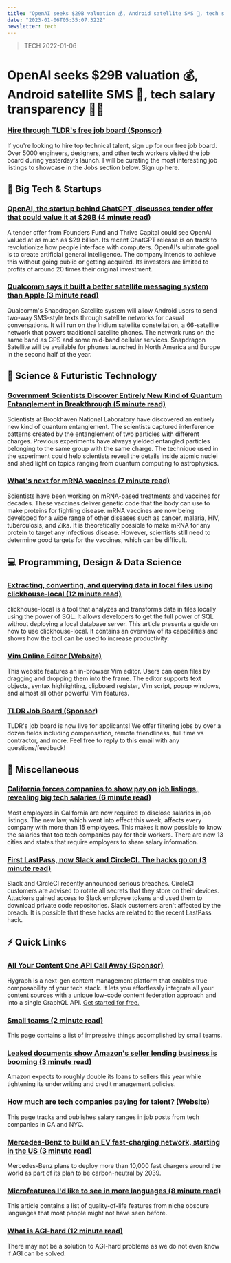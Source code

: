 ```yaml
---
title: "OpenAI seeks $29B valuation 💰, Android satellite SMS 💬, tech salary transparency 👨‍💻"
date: "2023-01-06T05:35:07.322Z"
newsletter: tech
---
```


> TECH 2022-01-06

# OpenAI seeks $29B valuation 💰, Android satellite SMS 💬, tech salary transparency 👨‍💻

### [Hire through TLDR's free job board (Sponsor)](https://tldr.tech/employer/sign-up)

If you're looking to hire top technical talent, sign up for our free job board. Over 5000 engineers, designers, and other tech workers visited the job board during yesterday's launch. I will be curating the most interesting job listings to showcase in the Jobs section below. Sign up here.

## 📱 Big Tech & Startups

### [OpenAI, the startup behind ChatGPT, discusses tender offer that could value it at $29B (4 minute read)](https://siliconangle.com/2023/01/05/openai-startup-behind-chatgpt-discusses-tender-offer-value-29b/?utm_source=tldrnewsletter)

A tender offer from Founders Fund and Thrive Capital could see OpenAI valued at as much as $29 billion. Its recent ChatGPT release is on track to revolutionize how people interface with computers. OpenAI's ultimate goal is to create artificial general intelligence. The company intends to achieve this without going public or getting acquired. Its investors are limited to profits of around 20 times their original investment.

### [Qualcomm says it built a better satellite messaging system than Apple (3 minute read)](https://arstechnica.com/gadgets/2023/01/qualcomm-says-it-built-a-better-satellite-messaging-system-than-apple/?utm_source=tldrnewsletter)

Qualcomm's Snapdragon Satellite system will allow Android users to send two-way SMS-style texts through satellite networks for casual conversations. It will run on the Iridium satellite constellation, a 66-satellite network that powers traditional satellite phones. The network runs on the same band as GPS and some mid-band cellular services. Snapdragon Satellite will be available for phones launched in North America and Europe in the second half of the year.

## 🚀 Science & Futuristic Technology

### [Government Scientists Discover Entirely New Kind of Quantum Entanglement in Breakthrough (5 minute read)](https://www.vice.com/en/article/88qj3z/government-scientists-discover-entirely-new-kind-of-quantum-entanglement-in-breakthrough?utm_source=tldrnewsletter)

Scientists at Brookhaven National Laboratory have discovered an entirely new kind of quantum entanglement. The scientists captured interference patterns created by the entanglement of two particles with different charges. Previous experiments have always yielded entangled particles belonging to the same group with the same charge. The technique used in the experiment could help scientists reveal the details inside atomic nuclei and shed light on topics ranging from quantum computing to astrophysics.

### [What's next for mRNA vaccines (7 minute read)](https://archive.ph/pgFTO?utm_source=tldrnewsletter)

Scientists have been working on mRNA-based treatments and vaccines for decades. These vaccines deliver genetic code that the body can use to make proteins for fighting disease. mRNA vaccines are now being developed for a wide range of other diseases such as cancer, malaria, HIV, tuberculosis, and Zika. It is theoretically possible to make mRNA for any protein to target any infectious disease. However, scientists still need to determine good targets for the vaccines, which can be difficult.

## 💻 Programming, Design & Data Science

### [Extracting, converting, and querying data in local files using clickhouse-local (12 minute read)](https://clickhouse.com/blog/extracting-converting-querying-local-files-with-sql-clickhouse-local?utm_source=tldrnewsletter)

clickhouse-local is a tool that analyzes and transforms data in files locally using the power of SQL. It allows developers to get the full power of SQL without deploying a local database server. This article presents a guide on how to use clickhouse-local. It contains an overview of its capabilities and shows how the tool can be used to increase productivity.

### [Vim Online Editor (Website)](https://www.vimonlineeditor.com/?utm_source=tldrnewsletter)

This website features an in-browser Vim editor. Users can open files by dragging and dropping them into the frame. The editor supports text objects, syntax highlighting, clipboard register, Vim script, popup windows, and almost all other powerful Vim features.

### [TLDR Job Board (Sponsor)](https://tldr.tech/jobs)

TLDR's job board is now live for applicants! We offer filtering jobs by over a dozen fields including compensation, remote friendliness, full time vs contractor, and more. Feel free to reply to this email with any questions/feedback!

## 🎁 Miscellaneous

### [California forces companies to show pay on job listings, revealing big tech salaries (6 minute read)](https://www.cnbc.com/2023/01/05/heres-how-much-top-tech-jobs-in-california-pay-according-to-job-ads.html?utm_source=tldrnewsletter)

Most employers in California are now required to disclose salaries in job listings. The new law, which went into effect this week, affects every company with more than 15 employees. This makes it now possible to know the salaries that top tech companies pay for their workers. There are now 13 cities and states that require employers to share salary information.

### [First LastPass, now Slack and CircleCI. The hacks go on (3 minute read)](https://arstechnica.com/information-technology/2023/01/first-lastpass-now-slack-and-circleci-the-hacks-go-on-and-will-likely-worsen/?utm_source=tldrnewsletter)

Slack and CircleCI recently announced serious breaches. CircleCI customers are advised to rotate all secrets that they store on their devices. Attackers gained access to Slack employee tokens and used them to download private code repositories. Slack customers aren't affected by the breach. It is possible that these hacks are related to the recent LastPass hack.

## ⚡ Quick Links

### [All Your Content One API Call Away (Sponsor)](https://hygraph.com/?utm_source=tldr&utm_medium=email&utm_campaign=startup_20230106)

Hygraph is a next-gen content management platform that enables true composability of your tech stack. It lets you effortlessly integrate all your content sources with a unique low-code content federation approach and into a single GraphQL API. [Get started for free.](https://hygraph.com/?utm_source=tldr&utm_medium=email&utm_campaign=startup_20230106)

### [Small teams (2 minute read)](https://stevepulec.com/posts/small/?utm_source=tldrnewsletter)

This page contains a list of impressive things accomplished by small teams.

### [Leaked documents show Amazon's seller lending business is booming (3 minute read)](https://finance.yahoo.com/news/leaked-documents-show-amazons-seller-183000765.html?utm_source=tldrnewsletter)

Amazon expects to roughly double its loans to sellers this year while tightening its underwriting and credit management policies.

### [How much are tech companies paying for talent? (Website)](https://www.comprehensive.io/?utm_source=tldrnewsletter)

This page tracks and publishes salary ranges in job posts from tech companies in CA and NYC.

### [Mercedes-Benz to build an EV fast-charging network, starting in the US (3 minute read)](https://arstechnica.com/cars/2023/01/mercedes-benz-to-build-an-ev-fast-charging-network-starting-in-the-us/?utm_source=tldrnewsletter)

Mercedes-Benz plans to deploy more than 10,000 fast chargers around the world as part of its plan to be carbon-neutral by 2039.

### [Microfeatures I'd like to see in more languages (8 minute read)](https://buttondown.email/hillelwayne/archive/microfeatures-id-like-to-see-in-more-languages/?utm_source=tldrnewsletter)

This article contains a list of quality-of-life features from niche obscure languages that most people might not have seen before.

### [What is AGI-hard (12 minute read)](https://lspace.swyx.io/p/agi-hard?utm_source=tldrnewsletter)

There may not be a solution to AGI-hard problems as we do not even know if AGI can be solved.
